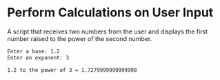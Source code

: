 # Perform Calculations on User Input

A script that receives two numbers from the user
and displays the first number raised to the power of
the second number.

```bash
Enter a base: 1.2
Enter an exponent: 3

1.2 to the power of 3 = 1.7279999999999998
```
